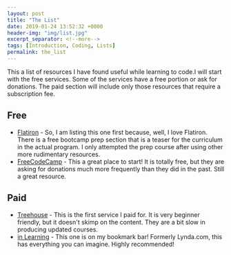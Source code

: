 ```yaml
---
layout: post
title: "The List"
date: 2019-01-24 13:52:32 +0000
header-img: "img/list.jpg"
excerpt_separator: <!--more-->
tags: [Introduction, Coding, Lists]
permalink: the_list
---
```


This a list of resources I have found useful while learning to code.<!--more-->I will start with the free services. Some of the services have a free portion or ask for donations. The paid section will include only those resources that require a subscription fee.

## Free

- [Flatiron](https://learn.co/) - So, I am listing this one first because, well, I love Flatiron. There is a free bootcamp prep section that is a teaser for the curriculum in the actual program. I only attempted the prep course after using other more rudimentary resources.
- [FreeCodeCamp](https://www.freecodecamp.org/) - This a great place to start! It is totally free, but they are asking for donations much more frequently than they did in the past. Still a great resource.

## Paid

- [Treehouse](https://teamtreehouse.com/) - This is the first service I paid for. It is very beginner friendly, but it doesn't skimp on the content. They are a bit slow in producing updated courses.
- [in Learning](https://www.linkedin.com/learning) - This one is on my bookmark bar! Formerly Lynda.com, this has everything you can imagine. Highly recommended!
